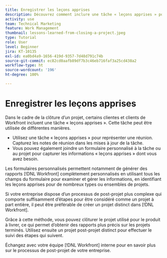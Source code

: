 ```yaml
---
title: Enregistrer les leçons apprises
description: Découvrez comment inclure une tâche « leçons apprises » pour identifier ce qui s’est bien passé et ce qui peut être amélioré la prochaine fois.
activity: use
team: Technical Marketing
feature: Work Management
thumbnail: lessons-learned-from-closing-a-project.jpeg
type: Tutorial
role: User
level: Beginner
jira: KT-10135
exl-id: ea0bd4a9-1656-419d-9357-7d48d791c74b
source-git-commit: ec82cd0aafb89df7b3c46eb716faf3a25cd438a2
workflow-type: ht
source-wordcount: '196'
ht-degree: 100%

---
```


# Enregistrer les leçons apprises

Dans le cadre de la clôture d’un projet, certains clientes et clients de Workfront incluent une tâche « leçons apprises ». Cette tâche peut être utilisée de différentes manières.

* Utilisez une tâche « leçons apprises » pour représenter une réunion. Capturez les notes de réunion dans les mises à jour de la tâche.
* Vous pouvez également joindre un formulaire personnalisé à la tâche ou au projet pour capturer les informations « leçons apprises » dont vous avez besoin.

Les formulaires personnalisés permettent notamment de générer des rapports [!DNL Workfront] complètement personnalisés en utilisant tous les champs du formulaire pour examiner et gérer les informations, en identifiant les leçons apprises pour de nombreux types ou ensembles de projets.

Si votre entreprise dispose d’un processus de post-projet plus complexe qui comporte suffisamment d’étapes pour être considéré comme un projet à part entière, il peut être préférable de créer un projet distinct dans [!DNL Workfront].

Grâce à cette méthode, vous pouvez clôturer le projet utilisé pour le produit à livrer, ce qui permet d’obtenir des rapports plus précis sur les projets terminés. Utilisez ensuite un projet post-projet distinct pour effectuer le suivi des étapes qui suivent.

Échangez avec votre équipe [!DNL Workfront] interne pour en savoir plus sur le processus de post-projet de votre entreprise.

